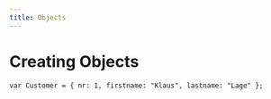 ```yaml
---
title: Objects
---
```


# Creating Objects

	var Customer = { nr: 1, firstname: "Klaus", lastname: "Lage" };	